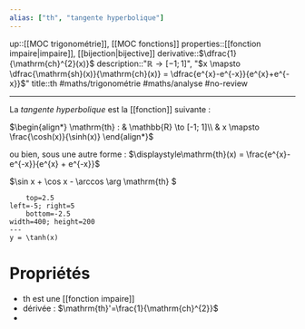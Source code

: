 ```yaml
---
alias: ["th", "tangente hyperbolique"]
---
```

up::[[MOC trigonométrie]], [[MOC fonctions]]
properties::[[fonction impaire|impaire]], [[bijection|bijective]]
derivative::$\dfrac{1}{\mathrm{ch}^{2}(x)}$
description::"$\mathbb{R} \to [-1; 1]$", "$x \mapsto \dfrac{\mathrm{sh}(x)}{\mathrm{ch}(x)} = \dfrac{e^{x}-e^{-x}}{e^{x}+e^{-x}}$"
title::$\mathrm{th}$
#maths/trigonométrie #maths/analyse #no-review 

----
La *tangente hyperbolique* est la [[fonction]] suivante :

$\begin{align*} \mathrm{th} : & \mathbb{R} \to [-1; 1]\\ & x \mapsto \frac{\cosh(x)}{\sinh(x)} \end{align*}$

ou bien, sous une autre forme :
$\displaystyle\mathrm{th}(x) = \frac{e^{x}-e^{-x}}{e^{x} + e^{-x}}$

$\sin x + \cos x - \arccos \arg \mathrm{th} $

```desmos-graph
    top=2.5
left=-5; right=5
    bottom=-2.5
width=400; height=200
---
y = \tanh(x)
```


# Propriétés

 - $\mathrm{th}$ est une [[fonction impaire]]
 - dérivée : $\mathrm{th}'=\frac{1}{\mathrm{ch}^{2}}$
 - 

